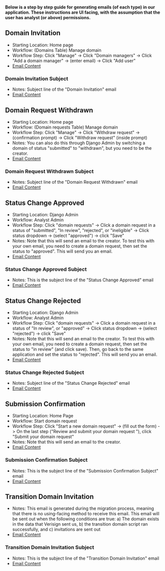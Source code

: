 **Below is a step by step guide for generating emails (of each type) in our application. These instructions are UI facing, with the assumption that the user has analyst (or above) permissions.**

## Domain Invitation
- Starting Location: Home page
- Workflow: (Domains Table) Manage domain
- Workflow Step: Click "Manage" -> Click "Domain managers" -> Click "Add a domain manager" -> (enter email) -> Click "Add user"
- [Email Content](https://github.com/cisagov/manage.get.gov/blob/main/src/registrar/templates/emails/domain_invitation.txt)

### Domain Invitation Subject
- Notes: Subject line of the "Domain Invitation" email
- [Email Content](https://github.com/cisagov/manage.get.gov/blob/main/src/registrar/templates/emails/domain_invitation_subject.txt)

## Domain Request Withdrawn
- Starting Location: Home page
- Workflow: (Domain requests Table) Manage domain
- Workflow Step: Click "Manage" -> Click "Withdraw request" -> (confirmation prompt) -> Click "Withdraw request" (inside prompt)
- Notes: You can also do this through Django Admin by switching a domain of status "submitted" to "withdrawn", but you need to be the creator.
- [Email Content](https://github.com/cisagov/manage.get.gov/blob/main/src/registrar/templates/emails/domain_request_withdrawn.txt)

### Domain Request Withdrawn Subject
- Notes: Subject line of the "Domain Request Withdrawn" email
- [Email Content](https://github.com/cisagov/manage.get.gov/blob/main/src/registrar/templates/emails/domain_request_withdrawn_subject.txt)

## Status Change Approved
- Starting Location: Django Admin
- Workflow: Analyst Admin
- Workflow Step: Click "domain requests" -> Click a domain request in a status of "submitted", "In review", "rejected", or "ineligible" -> Click status dropdown -> (select "approved") -> click "Save"
- Notes: Note that this will send an email to the creator. To test this with your own email, you need to create a domain request, then set the status to "approved". This will send you an email.
- [Email Content](https://github.com/cisagov/manage.get.gov/blob/main/src/registrar/templates/emails/status_change_approved.txt)

### Status Change Approved Subject
- Notes: This is the subject line of the "Status Change Approved" email
- [Email Content](https://github.com/cisagov/manage.get.gov/blob/main/src/registrar/templates/emails/status_change_approved_subject.txt)

## Status Change Rejected
- Starting Location: Django Admin
- Workflow: Analyst Admin
- Workflow Step: Click "domain requests" -> Click a domain request in a status of "In review", or "approved" -> Click status dropdown -> (select "rejected") -> click "Save"
- Notes: Note that this will send an email to the creator. To test this with your own email, you need to create a domain request, then set the status to "in review" (and click save). Then, go back to the same application and set the status to "rejected". This will send you an email.
- [Email Content](https://github.com/cisagov/manage.get.gov/blob/main/src/registrar/templates/emails/status_change_rejected.txt)

### Status Change Rejected Subject
- Notes: Subject line of the "Status Change Rejected" email
- [Email Content](https://github.com/cisagov/manage.get.gov/blob/main/src/registrar/templates/emails/status_change_rejected_subject.txt)

## Submission Confirmation
- Starting Location: Home Page
- Workflow: Start domain request
- Workflow Step: Click "Start a new domain request" -> (fill out the form) -> On the last step ("Review and submit your domain request "), click "Submit your domain request"
- Notes: Note that this will send an email to the creator.
- [Email Content](https://github.com/cisagov/manage.get.gov/blob/main/src/registrar/templates/emails/submission_confirmation.txt)

### Submission Confirmation Subject
- Notes: This is the subject line of the "Submission Confirmation Subject" email
- [Email Content](https://github.com/cisagov/manage.get.gov/blob/main/src/registrar/templates/emails/submission_confirmation_subject.txt)

## Transition Domain Invitation
- Notes: This email is generated during the migration process, meaning that there is no using-facing method to receive this email. This email will be sent out when the following conditions are true: a) The domain exists in the data that Verisign sent us, b) the transition domain script ran successfully, and c) invitations are sent out
- [Email Content](https://github.com/cisagov/manage.get.gov/blob/main/src/registrar/templates/emails/transition_domain_invitation.txt)

### Transition Domain Invitation Subject
- Notes: This is the subject line of the "Transition Domain Invitation" email
- [Email Content](https://github.com/cisagov/manage.get.gov/blob/main/src/registrar/templates/emails/transition_domain_invitation_subject.txt)

